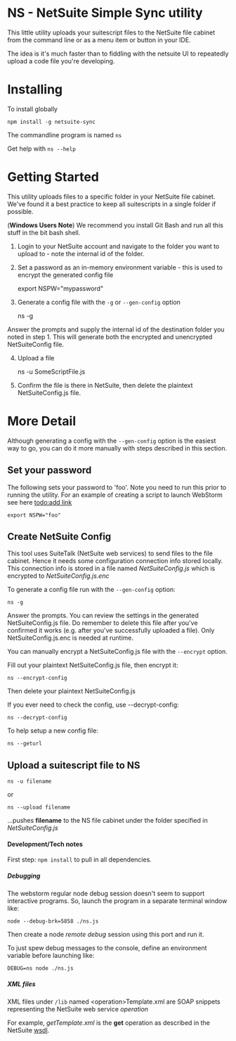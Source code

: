 NS - NetSuite Simple Sync utility
==============================
This little utility uploads your suitescript files to the NetSuite file cabinet from the command line or as a
 menu item or button in your IDE.

The idea is it's much faster than to fiddling with the netsuite UI to repeatedly upload a code file you're developing.

# Installing

To install globally

    npm install -g netsuite-sync

The commandline program is named `ns`

Get help with `ns --help`

# Getting Started
This utility uploads files to a specific folder in your NetSuite file cabinet. We've found it a best practice to keep
all suitescripts in a single folder if possible.

(**Windows Users Note**)
We recommend you install Git Bash and run all this stuff in the bit bash shell.

1. Login to your NetSuite account and navigate to the folder you want to upload to - note the internal id of the folder.
2. Set a password as an in-memory environment variable - this is used to encrypt the generated config file


    export NSPW="mypassword"

3. Generate a config file with the `-g` or `--gen-config` option


    ns -g

Answer the prompts and supply the internal id of the destination folder you noted in step 1. This will generate both
the encrypted and unencrypted NetSuiteConfig file.

4. Upload a file


    ns -u SomeScriptFile.js

5. Confirm the file is there in NetSuite, then delete the plaintext NetSuiteConfig.js file.

# More Detail
Although generating a config with the `--gen-config` option is the easiest way to go, you can do it more
manually with steps described in this section.

## Set your password
The following sets your password to 'foo'. Note you need to run this prior to running the utility. For an example
of creating a script to launch WebStorm see here [todo:add link]()

    export NSPW="foo"

## Create NetSuite Config
This tool uses SuiteTalk (NetSuite web services) to send files to the file cabinet. Hence it needs some configuration
connection info stored locally. This connection info is stored in a file named *NetSuiteConfig.js* which is encrypted
to *NetSuiteConfig.js.enc*

To generate a config file run with the `--gen-config` option:

    ns -g

Answer the prompts. You can review the settings in the generated NetSuiteConfig.js file. Do remember to delete this file
after you've confirmed it works (e.g. after you've successfully uploaded a file). Only NetSuiteConfig.js.enc is needed at
runtime.

You can manually encrypt a NetSuiteConfig.js file with the `--encrypt` option.

Fill out your plaintext NetSuiteConfig.js file, then encrypt it:

    ns --encrypt-config

Then delete your plaintext NetSuiteConfig.js

If you ever need to check the config, use --decrypt-config:

    ns --decrypt-config

To help setup a new config file:

    ns --geturl

## Upload a suitescript file to NS

    ns -u filename
or


    ns --upload filename


...pushes __filename__ to the NS file cabinet under the folder specified in _NetSuiteConfig.js_


#### Development/Tech notes

First step: `npm install` to pull in all dependencies.



##### Debugging

The webstorm regular node debug session doesn't seem to support interactive programs. So, launch the program in a 
separate terminal window like:

    node --debug-brk=5858 ./ns.js 
    
Then create a node _remote debug_ session using this port and run it.

To just spew debug messages to the console, define an environment variable before launching like:

    DEBUG=ns node ./ns.js

##### XML files
XML files under `/lib` named \<operation\>Template.xml are SOAP snippets representing the NetSuite web service _operation_

For example, _getTemplate.xml_ is the **get** operation as described in the NetSuite [wsdl](https://webservices.netsuite.com/wsdl/v2014_2_0/netsuite.wsdl).




